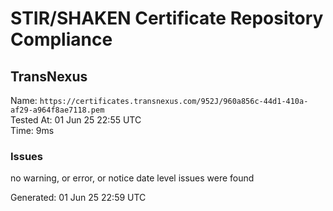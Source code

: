 # STIR/SHAKEN Certificate Repository Compliance

## TransNexus

Name: `https://certificates.transnexus.com/952J/960a856c-44d1-410a-af29-a964f8ae7118.pem`\
Tested At: 01 Jun 25 22:55 UTC\
Time: 9ms

### Issues

no warning, or error, or notice date level issues were found

Generated: 01 Jun 25 22:59 UTC